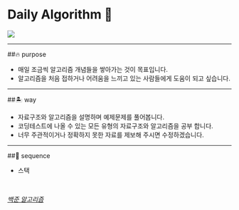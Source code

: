 # Daily Algorithm 🧭

<img src="https://img.shields.io/badge/python-3776AB?style=flat-square&logo=python&logoColor=white"/></a>

-------------
##🔥 purpose
* 매일 조금씩 알고리즘 개념들을 쌓아가는 것이 목표입니다.
* 알고리즘을 처음 접하거나 어려움을 느끼고 있는 사람들에게 도움이 되고 싶습니다.

-------------
##🏝️ way
* 자료구조와 알고리즘을 설명하며 예제문제를 풀어봅니다.
* 코딩테스트에 나올 수 있는 모든 유형의 자료구조와 알고리즘을 공부 합니다.
* 너무 주관적이거나 정확하지 못한 자료를 제보해 주시면 수정하겠습니다.
-------------
##🐢 sequence
* 스택
<br>

*[백준 알고리즘](https://www.acmicpc.net/user/sungmin9513)*